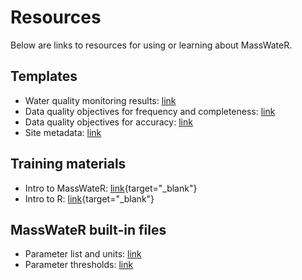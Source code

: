 # Resources

Below are links to resources for using or learning about MassWateR.

## Templates

-   Water quality monitoring results: [link](MassWateR_Results_Template_10-5-22.xlsx)
-   Data quality objectives for frequency and completeness: [link](MassWateR_DQOFreqComp_Template_10-5-22.xlsx)
-   Data quality objectives for accuracy: [link](MassWateR_DQOAccuracy_Template_10-5-22.xlsx)
-   Site metadata: [link](MassWateR_Sites_Template_10-5-22.xlsx)

## Training materials

-   Intro to MassWateR: [link](https://massbays-tech.github.io/intro-to-masswater/){target="_blank"}
-   Intro to R: [link](https://massbays-tech.github.io/intro-to-r/){target="_blank"}

## MassWateR built-in files

-   Parameter list and units: [link](ParameterMapping.xlsx)
-   Parameter thresholds: [link](ThresholdMapping.xlsx)
